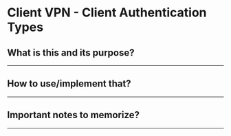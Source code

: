 # Client VPN - Client Authentication Types

## What is this and its purpose?

---

## How to use/implement that?

---

## Important notes to memorize?

---
